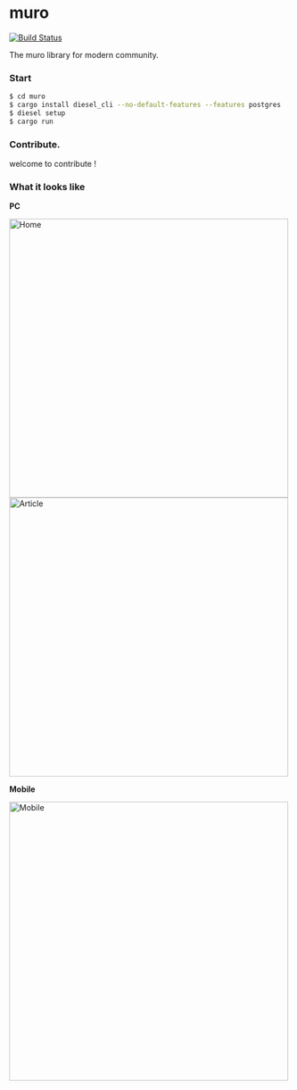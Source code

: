 # muro

[![Build Status](https://travis-ci.org/OUIRC/muro.svg?branch=master)](https://travis-ci.org/OUIRC/muro)

The muro library for modern community.

### Start

```bash
$ cd muro
$ cargo install diesel_cli --no-default-features --features postgres
$ diesel setup
$ cargo run
```

### Contribute.
 
welcome to contribute !

### <a name="screenshots"> What it looks like </a>
**PC**

<img alt="Home" height="500" src="https://raw.githubusercontent.com/OUISRC/muro/master/public/2017-09-20%2009-49-12屏幕截图.png">

<img alt="Article" height="500" src="https://raw.githubusercontent.com/OUISRC/muro/master/public/2017-09-15%2010-00-12屏幕截图.png">

**Mobile**

<img alt="Mobile" height="500" src="https://raw.githubusercontent.com/OUISRC/muro/master/public/2017-09-20%2018-17-55屏幕截图.png">

